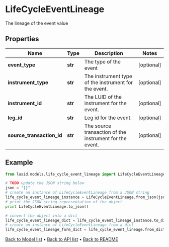 # LifeCycleEventLineage

The lineage of the event value

## Properties
Name | Type | Description | Notes
------------ | ------------- | ------------- | -------------
**event_type** | **str** | The type of the event | [optional] 
**instrument_type** | **str** | The instrument type of the instrument for the event. | [optional] 
**instrument_id** | **str** | The LUID of the instrument for the event. | [optional] 
**leg_id** | **str** | Leg id for the event. | [optional] 
**source_transaction_id** | **str** | The source transaction of the instrument for the event. | [optional] 

## Example

```python
from lusid.models.life_cycle_event_lineage import LifeCycleEventLineage

# TODO update the JSON string below
json = "{}"
# create an instance of LifeCycleEventLineage from a JSON string
life_cycle_event_lineage_instance = LifeCycleEventLineage.from_json(json)
# print the JSON string representation of the object
print LifeCycleEventLineage.to_json()

# convert the object into a dict
life_cycle_event_lineage_dict = life_cycle_event_lineage_instance.to_dict()
# create an instance of LifeCycleEventLineage from a dict
life_cycle_event_lineage_form_dict = life_cycle_event_lineage.from_dict(life_cycle_event_lineage_dict)
```
[Back to Model list](../README.md#documentation-for-models) &#8226; [Back to API list](../README.md#documentation-for-api-endpoints) &#8226; [Back to README](../README.md)


